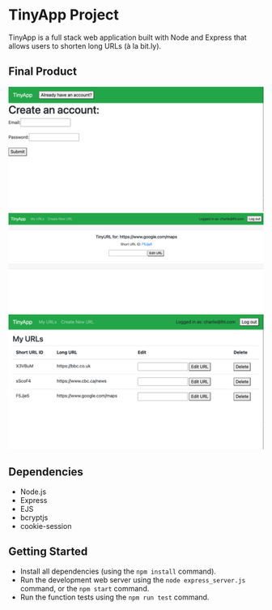 # TinyApp Project

TinyApp is a full stack web application built with Node and Express that allows users to shorten long URLs (à la bit.ly).

## Final Product

!["Registration for new users"](https://github.com/cchand-vanc/tinyapp/blob/main/docs/registration-page.png?raw=true)
!["View and edit your Short URL"](https://github.com/cchand-vanc/tinyapp/blob/main/docs/new-page.png?raw=true)
!["Browse your short URL collection!"](https://github.com/cchand-vanc/tinyapp/blob/main/docs/urls-page.png?raw=true)

## Dependencies

- Node.js
- Express
- EJS
- bcryptjs
- cookie-session

## Getting Started

- Install all dependencies (using the `npm install` command).
- Run the development web server using the `node express_server.js` command, or the `npm start` command.
- Run the function tests using the `npm run test` command.